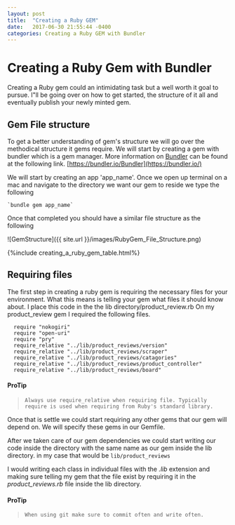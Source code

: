 ```yaml
---
layout: post
title:  "Creating a Ruby GEM"
date:   2017-06-30 21:55:44 -0400
categories: Creating a Ruby GEM with Bundler
---           
```


# Creating a Ruby Gem with Bundler

Creating a Ruby gem could an intimidating task but a well worth it goal to pursue. I"ll be going over on how to get started, the structure of it all and eventually publish your newly minted gem.

## Gem File structure
To get a better understanding of gem's structure we will go over the methodical structure it gems require. We will start by creating a gem with bundler which is a gem manager. More information on [Bundler](https://bundler.io/) can be found at the following link. [https://bundler.io/Bundler](https://bundler.io/)

We will start by creating an app 'app_name'.
Once we open up terminal on a mac and navigate to the directory we want our gem to reside we type the following

    `bundle gem app_name`

Once that completed you should have a similar file structure as the following

   ![GemStructure]({{ site.url }}/images/RubyGem_File_Structure.png)

   {%include creating_a_ruby_gem_table.html%}


## Requiring files

The first step in creating a ruby gem is requiring the necessary files for your environment. What this means is telling your gem what files it should know about. I place this code in the the lib directory/product_review.rb
On my product_review gem I required the following files.


      require "nokogiri"
      require "open-uri"
      require "pry"
      require_relative "../lib/product_reviews/version"
      require_relative "../lib/product_reviews/scraper"
      require_relative "../lib/product_reviews/catagories"
      require_relative "../lib/product_reviews/product_controller"
      require_relative "../lib/product_reviews/board"

#### ProTip
>  `Always use require_relative when requiring file.
    Typically require is used when requiring from Ruby's standard library.`

  Once that is settle we could start requiring any other gems that our gem will depend on. We will specify these gems in our Gemfile.

  After we taken care of our gem dependencies we could start writing our code inside the directory with the same name as our gem inside the lib directory.
  in my case that would be `lib/product_reviews`

  I would writing each class in individual files with the *.lib* extension and making sure telling my gem that the file exist by requiring it in the *product_reviews.rb* file inside the lib directory.


#### ProTip
  >  `When using git make sure to commit often and write often.`
